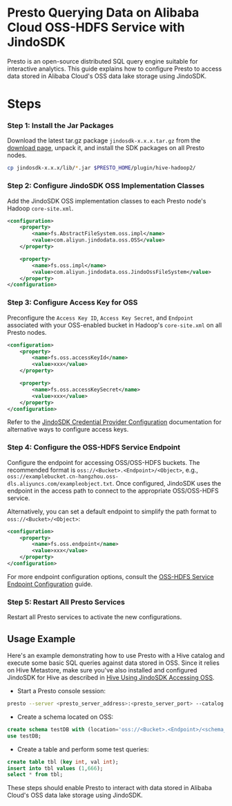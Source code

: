 # Presto Querying Data on Alibaba Cloud OSS-HDFS Service with JindoSDK

Presto is an open-source distributed SQL query engine suitable for interactive analytics. This guide explains how to configure Presto to access data stored in Alibaba Cloud's OSS data lake storage using JindoSDK.

# Steps

### Step 1: Install the Jar Packages

Download the latest tar.gz package `jindosdk-x.x.x.tar.gz` from the [download page](../jindosdk_download.md), unpack it, and install the SDK packages on all Presto nodes.

```bash
cp jindosdk-x.x.x/lib/*.jar $PRESTO_HOME/plugin/hive-hadoop2/
```

### Step 2: Configure JindoSDK OSS Implementation Classes

Add the JindoSDK OSS implementation classes to each Presto node's Hadoop `core-site.xml`.

```xml
<configuration>
    <property>
        <name>fs.AbstractFileSystem.oss.impl</name>
        <value>com.aliyun.jindodata.oss.OSS</value>
    </property>

    <property>
        <name>fs.oss.impl</name>
        <value>com.aliyun.jindodata.oss.JindoOssFileSystem</value>
    </property>
</configuration>
```

### Step 3: Configure Access Key for OSS

Preconfigure the `Access Key ID`, `Access Key Secret`, and `Endpoint` associated with your OSS-enabled bucket in Hadoop's `core-site.xml` on all Presto nodes.

```xml
<configuration>
    <property>
        <name>fs.oss.accessKeyId</name>
        <value>xxx</value>
    </property>

    <property>
        <name>fs.oss.accessKeySecret</name>
        <value>xxx</value>
    </property>
</configuration>
```
Refer to the [JindoSDK Credential Provider Configuration](../jindosdk_credential_provider.md) documentation for alternative ways to configure access keys.

### Step 4: Configure the OSS-HDFS Service Endpoint

Configure the endpoint for accessing OSS/OSS-HDFS buckets. The recommended format is `oss://<Bucket>.<Endpoint>/<Object>`, e.g., `oss://examplebucket.cn-hangzhou.oss-dls.aliyuncs.com/exampleobject.txt`. Once configured, JindoSDK uses the endpoint in the access path to connect to the appropriate OSS/OSS-HDFS service.

Alternatively, you can set a default endpoint to simplify the path format to `oss://<Bucket>/<Object>`:

```xml
<configuration>
    <property>
        <name>fs.oss.endpoint</name>
        <value>xxx</value>
    </property>
</configuration>
```
For more endpoint configuration options, consult the [OSS-HDFS Service Endpoint Configuration](../jindosdk_endpoint_configuration.md) guide.

### Step 5: Restart All Presto Services

Restart all Presto services to activate the new configurations.

## Usage Example

Here's an example demonstrating how to use Presto with a Hive catalog and execute some basic SQL queries against data stored in OSS. Since it relies on Hive Metastore, make sure you've also installed and configured JindoSDK for Hive as described in [Hive Using JindoSDK Accessing OSS](../hive/jindosdk_on_hive.md).

* Start a Presto console session:

```bash
presto --server <presto_server_address>:<presto_server_port> --catalog hive
```

* Create a schema located on OSS:

```sql
create schema testDB with (location='oss://<Bucket>.<Endpoint>/<schema_dir>');
use testDB;
```

* Create a table and perform some test queries:

```sql
create table tbl (key int, val int);
insert into tbl values (1,666);
select * from tbl;
```

These steps should enable Presto to interact with data stored in Alibaba Cloud's OSS data lake storage using JindoSDK.